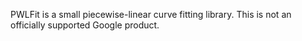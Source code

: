 PWLFit is a small piecewise-linear curve fitting library.
This is not an officially supported Google product.
